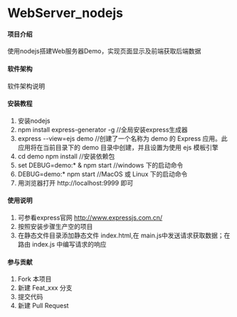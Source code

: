 # WebServer_nodejs

#### 项目介绍
使用nodejs搭建Web服务器Demo，实现页面显示及前端获取后端数据

#### 软件架构
软件架构说明


#### 安装教程

1. 安装nodejs
2. npm install express-generator -g //全局安装express生成器
3. express --view=ejs demo //创建了一个名称为 demo 的 Express 应用。此应用将在当前目录下的 demo 目录中创建，并且设置为使用 ejs 模板引擎
4. cd demo
   npm install      //安装依赖包
5. set DEBUG=demo:* & npm start  //windows 下的启动命令
6. DEBUG=demo:* npm start      //MacOS 或 Linux 下的启动命令
7. 用浏览器打开 http://localhost:9999 即可

#### 使用说明

1. 可参看express官网 http://www.expressjs.com.cn/
2. 按照安装步骤生产空的项目
3. 在静态文件目录添加静态文件 index.html,在 main.js中发送请求获取数据；在路由 index.js 中编写请求的响应

#### 参与贡献

1. Fork 本项目
2. 新建 Feat_xxx 分支
3. 提交代码
4. 新建 Pull Request
